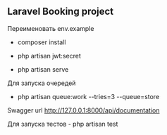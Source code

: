 ## Laravel Booking project

Переименовать env.example

- composer install

- php artisan jwt:secret

- php artisan serve

Для запуска очередей
- php artisan queue:work --tries=3 --queue=store


Swagger url
http://127.0.0.1:8000/api/documentation

Для запуска тестов - php artisan test
